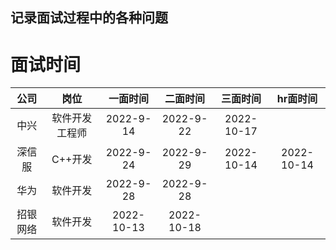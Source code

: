 ## 记录面试过程中的各种问题


# 面试时间
|公司|岗位|一面时间|二面时间|三面时间|hr面时间|
|:--:|:--:|:--:|:--:|:--:|:--:|
|中兴|软件开发工程师|2022-9-14|2022-9-22|2022-10-17|
|深信服|C++开发|2022-9-24|2022-9-29|2022-10-14|2022-10-14|
|华为|软件开发|2022-9-28|2022-9-28|
|招银网络|软件开发|2022-10-13|2022-10-18|